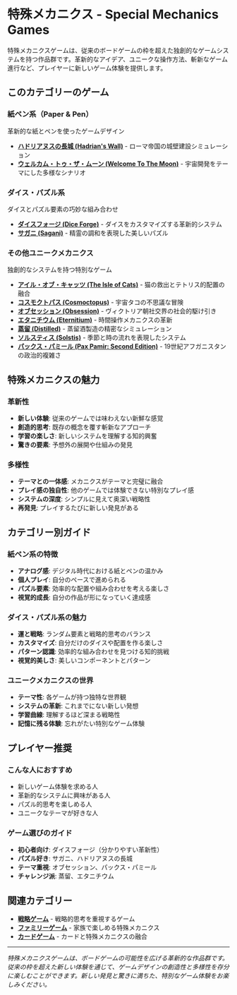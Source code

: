# 特殊メカニクス - Special Mechanics Games

特殊メカニクスゲームは、従来のボードゲームの枠を超えた独創的なゲームシステムを持つ作品群です。革新的なアイデア、ユニークな操作方法、斬新なゲーム進行など、プレイヤーに新しいゲーム体験を提供します。

## このカテゴリーのゲーム

### 紙ペン系（Paper & Pen）
革新的な紙とペンを使ったゲームデザイン

- **[ハドリアヌスの長城 (Hadrian's Wall)](/games/hadrians-wall/)** - ローマ帝国の城壁建設シミュレーション
- **[ウェルカム・トゥ・ザ・ムーン (Welcome To The Moon)](/games/welcome-to-the-moon/)** - 宇宙開発をテーマにした多様なシナリオ

### ダイス・パズル系
ダイスとパズル要素の巧妙な組み合わせ

- **[ダイスフォージ (Dice Forge)](/games/dice-forge/)** - ダイスをカスタマイズする革新的システム
- **[サガニ (Sagani)](/games/sagani/)** - 精霊の調和を表現した美しいパズル

### その他ユニークメカニクス
独創的なシステムを持つ特別なゲーム

- **[アイル・オブ・キャッツ (The Isle of Cats)](/games/isle-of-cats/)** - 猫の救出とテトリス的配置の融合
- **[コスモクトパス (Cosmoctopus)](/games/cosmoctopus/)** - 宇宙タコの不思議な冒険
- **[オブセッション (Obsession)](/games/obsession/)** - ヴィクトリア朝社交界の社会的駆け引き
- **[エタニチウム (Eternitium)](/games/eternitium/)** - 時間操作メカニクスの革新
- **[蒸留 (Distilled)](/games/distilled/)** - 蒸留酒製造の精密なシミュレーション
- **[ソルスティス (Solstis)](/games/solstis/)** - 季節と時の流れを表現したシステム
- **[パックス・パミール (Pax Pamir: Second Edition)](/games/pax-pamir/)** - 19世紀アフガニスタンの政治的複雑さ

## 特殊メカニクスの魅力

### 革新性
- **新しい体験**: 従来のゲームでは味わえない新鮮な感覚
- **創造的思考**: 既存の概念を覆す斬新なアプローチ
- **学習の楽しさ**: 新しいシステムを理解する知的興奮
- **驚きの要素**: 予想外の展開や仕組みの発見

### 多様性
- **テーマとの一体感**: メカニクスがテーマと完璧に融合
- **プレイ感の独自性**: 他のゲームでは体験できない特別なプレイ感
- **システムの深度**: シンプルに見えて奥深い戦略性
- **再発見**: プレイするたびに新しい発見がある

## カテゴリー別ガイド

### 紙ペン系の特徴
- **アナログ感**: デジタル時代における紙とペンの温かみ
- **個人プレイ**: 自分のペースで進められる
- **パズル要素**: 効率的な配置や組み合わせを考える楽しさ
- **視覚的成長**: 自分の作品が形になっていく達成感

### ダイス・パズル系の魅力
- **運と戦略**: ランダム要素と戦略的思考のバランス
- **カスタマイズ**: 自分だけのダイスや配置を作る楽しさ
- **パターン認識**: 効率的な組み合わせを見つける知的挑戦
- **視覚的美しさ**: 美しいコンポーネントとパターン

### ユニークメカニクスの世界
- **テーマ性**: 各ゲームが持つ独特な世界観
- **システムの革新**: これまでにない新しい発想
- **学習曲線**: 理解するほど深まる戦略性
- **記憶に残る体験**: 忘れがたい特別なゲーム体験

## プレイヤー推奨

### こんな人におすすめ
- 新しいゲーム体験を求める人
- 革新的なシステムに興味がある人
- パズル的思考を楽しめる人
- ユニークなテーマが好きな人

### ゲーム選びのガイド
- **初心者向け**: ダイスフォージ（分かりやすい革新性）
- **パズル好き**: サガニ、ハドリアヌスの長城
- **テーマ重視**: オブセッション、パックス・パミール
- **チャレンジ派**: 蒸留、エタニチウム

## 関連カテゴリー

- **[戦略ゲーム](/categories/strategy/)** - 戦略的思考を重視するゲーム
- **[ファミリーゲーム](/categories/family/)** - 家族で楽しめる特殊メカニクス
- **[カードゲーム](/categories/card-games/)** - カードと特殊メカニクスの融合

---

*特殊メカニクスゲームは、ボードゲームの可能性を広げる革新的な作品群です。従来の枠を超えた新しい体験を通じて、ゲームデザインの創造性と多様性を存分に楽しむことができます。新しい発見と驚きに満ちた、特別なゲーム体験をお楽しみください。*